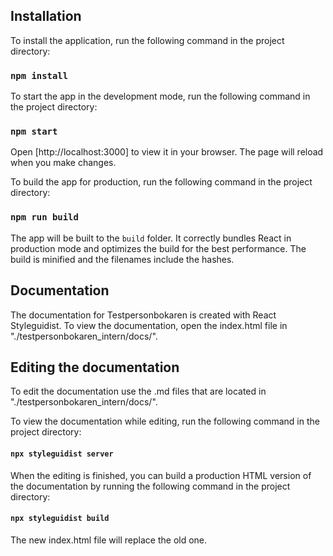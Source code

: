 ## Installation

To install the application, run the following command in the project directory:
### `npm install`

To start the app in the development mode, run the following command in the project directory:
### `npm start`
Open [http://localhost:3000] to view it in your browser. The page will reload when you make changes.

To build the app for production, run the following command in the project directory:
### `npm run build`
The app will be built to the `build` folder. It correctly bundles React in production mode and optimizes the build for the best performance. The build is minified and the filenames include the hashes.


## Documentation
The documentation for Testpersonbokaren is created with React Styleguidist. To view the documentation, open the index.html file in "./testpersonbokaren_intern/docs/".

## Editing the documentation
To edit the documentation use the .md files that are located in "./testpersonbokaren_intern/docs/".

To view the documentation while editing, run the following command in the project directory:
#### `npx styleguidist server`

When the editing is finished, you can build a production HTML version of the documentation by running the following command in the project directory:
#### `npx styleguidist build`
The new index.html file will replace the old one.

